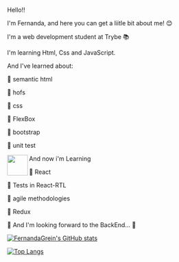 Hello!! 

I'm Fernanda, and here you can get a liitle bit about me! 😊

I'm a web development student at Trybe 📚

I'm learning Html, Css and JavaScript.

And I've learned about:

🔶 semantic html

🔶 hofs

🔶 css

🔶 FlexBox

🔶 bootstrap

🔶 unit test


<a href="url"><img src="https://user-images.githubusercontent.com/99997874/172443615-bc68327b-0426-4f4a-b01b-30f0b58dcf7b.png" align="left" height="48" width="48" ></a>

And now i'm Learning 

🔶 React

🔶 Tests in React-RTL

🔶 agile methodologies

🔶 Redux

🔷 And I'm looking forward to the BackEnd... 🔷

[![FernandaGrein's GitHub stats](https://github-readme-stats.vercel.app/api?username=FernandaGrein&theme=tokyonight)](https://github.com/anuraghazra/github-readme-stats)

[![Top Langs](https://github-readme-stats.vercel.app/api/top-langs/?username=FernandaGrein&theme=tokyonight)](https://github.com/anuraghazra/github-readme-stats)

